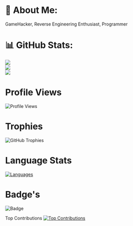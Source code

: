 # 💫 About Me:
GameHacker, Reverse Engineering Enthusiast, Programmer

# 📊 GitHub Stats:
![](https://github-readme-stats.vercel.app/api?username=ErickCHIN000&theme=gruvbox&hide_border=false&include_all_commits=false&count_private=false)<br/>
![](https://github-readme-streak-stats.herokuapp.com/?user=ErickCHIN000&theme=gruvbox&hide_border=false)<br/>
![](https://github-readme-stats.vercel.app/api/top-langs/?username=ErickCHIN000&theme=gruvbox&hide_border=false&include_all_commits=false&count_private=false&layout=compact)

# Profile Views
![Profile Views](https://komarev.com/ghpvc/?username=ErickCHIN000&color=blue)

# Trophies
![GitHub Trophies](https://github-profile-trophy.vercel.app/?username=ErickCHIN000&theme=gruvbox&no-frame=false&no-bg=false&margin-w=4)

# Language Stats
[![Languages](https://github-readme-stats.vercel.app/api/top-langs/?username=ErickCHIN000&langs_count=10&theme=gruvbox)](https://github.com/ErickCHIN000)

# Badge's
![Badge](https://img.shields.io/badge/Badge-Example-blue?style=for-the-badge&logo=github)

Top Contributions
[![Top Contributions](https://github-contributor-stats.vercel.app/api?username=ErickCHIN000&theme=gruvbox)](https://github.com/ErickCHIN000)

<!--
**ErickCHIN000/ErickCHIN000** is a ✨ _special_ ✨ repository because its `README.md` (this file) appears on your GitHub profile.

Here are some ideas to get you started:

- 🔭 I’m currently working on ...
- 🌱 I’m currently learning ...
- 👯 I’m looking to collaborate on ...
- 🤔 I’m looking for help with ...
- 💬 Ask me about ...
- 📫 How to reach me: ...
- 😄 Pronouns: ...
- ⚡ Fun fact: ...
-->
